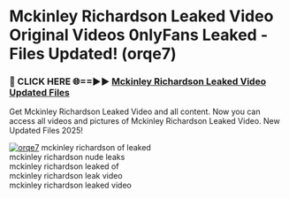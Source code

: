 # Mckinley Richardson Leaked Video Original Videos 0nlyFans Leaked - Files Updated! (orqe7)

<h3>🔴 CLICK HERE 🌐==►► <a href="https://tinyurl.com/ms9xzufz" rel="nofollow">Mckinley Richardson Leaked Video Updated Files</a></h3>

Get Mckinley Richardson Leaked Video and all content. Now you can access all videos and pictures of Mckinley Richardson Leaked Video. New Updated Files 2025!

[![orqe7](https://i.imgur.com/ppqm5kG.gif)](https://tinyurl.com/ms9xzufz)
mckinley richardson of leaked<br>
mckinley richardson nude leaks<br>
mckinley richardson leaked of<br>
mckinley richardson leak video<br>
mckinley richardson leaked video